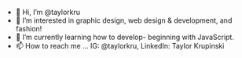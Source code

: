 - 👋 Hi, I’m @taylorkru
- 👀 I’m interested in graphic design, web design & development, and fashion!
- 🌱 I’m currently learning how to develop- beginning with JavaScript.
- 📫 How to reach me ... IG: @taylorkru, LinkedIn: Taylor Krupinski
